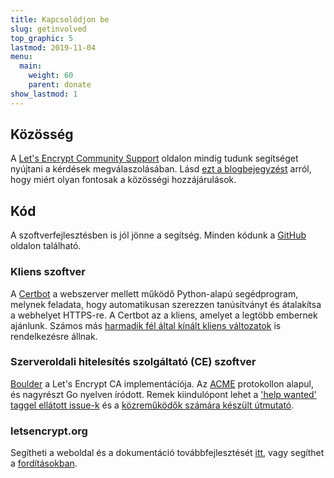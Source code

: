 ```yaml
---
title: Kapcsolódjon be
slug: getinvolved
top_graphic: 5
lastmod: 2019-11-04
menu:
  main:
    weight: 60
    parent: donate
show_lastmod: 1
---
```



## Közösség

A [Let's Encrypt Community Support](https://community.letsencrypt.org/) oldalon mindig tudunk segítséget nyújtani a kérdések megválaszolásában. Lásd [ezt a blogbejegyzést](/2015/08/13/lets-encrypt-community-support.html) arról, hogy miért olyan fontosak a közösségi hozzájárulások.

## Kód

A szoftverfejlesztésben is jól jönne a segítség. Minden kódunk a [GitHub](https://github.com/letsencrypt/) oldalon található.

### Kliens szoftver

A [Certbot](https://github.com/certbot/certbot) a webszerver mellett működő Python-alapú segédprogram, melynek feladata, hogy automatikusan szerezzen tanúsítványt és átalakítsa a webhelyet HTTPS-re. A Certbot az a kliens, amelyet a legtöbb embernek ajánlunk. Számos más [harmadik fél által kínált kliens változatok](/docs/client-options) is rendelkezésre állnak.

### Szerveroldali hitelesítés szolgáltató  (CE) szoftver

[Boulder](https://github.com/letsencrypt/boulder) a Let's Encrypt CA implementációja. Az [ACME](https://tools.ietf.org/html/rfc8555) protokollon alapul, és nagyrészt Go nyelven íródott. Remek kiindulópont lehet a ['help wanted' taggel ellátott issue-k](https://github.com/letsencrypt/boulder/labels/help%20wanted) és a [közreműködők számára készült útmutató](https://github.com/letsencrypt/boulder/blob/main/CONTRIBUTING.md).

### letsencrypt.org

Segítheti a weboldal és a dokumentáció továbbfejlesztését [itt](https://github.com/letsencrypt/website), vagy segíthet a [fordításokban](https://crowdin.com/project/lets-encrypt-website).
